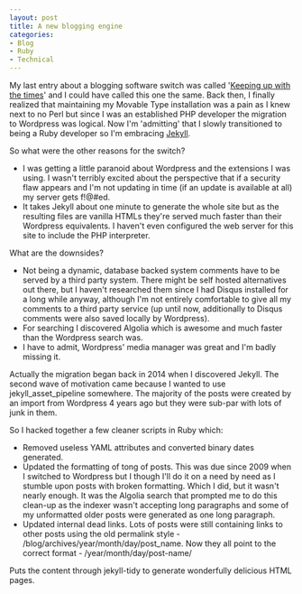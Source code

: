 ```yaml
---
layout: post
title: A new blogging engine
categories:
- Blog
- Ruby
- Technical
---
```

My last entry about a blogging software switch was called '[Keeping up with the times](http://www.rusiczki.net/2009/04/02/keeping-up-with-the-times/)' and I could have called this one the same. Back then, I finally realized that maintaining my Movable Type installation was a pain as I knew next to no Perl but since I was an established PHP developer the migration to Wordpress was logical. Now I'm 'admitting' that I slowly transitioned to being a Ruby developer so I'm embracing [Jekyll](https://jekyllrb.com/).

So what were the other reasons for the switch?

* I was getting a little paranoid about Wordpress and the extensions I was using. I wasn't terribly excited about the perspective that if a security flaw appears and I'm not updating in time (if an update is available at all) my server gets f!@#ed.
* It takes Jekyll about one minute to generate the whole site but as the resulting files are vanilla HTMLs they're served much faster than their Wordpress equivalents. I haven't even configured the web server for this site to include the PHP interpreter.

What are the downsides?

* Not being a dynamic, database backed system comments have to be served by a third party system. There might be self hosted alternatives out there, but I haven't researched them since I had Disqus installed for a long while anyway, although I'm not entirely comfortable to give all my comments to a third party service (up until now, additionally to Disqus comments were also saved locally by Wordpress).
* For searching I discovered Algolia which is awesome and much faster than the Wordpress search was.
* I have to admit, Wordpress' media manager was great and I'm badly missing it.

Actually the migration began back in 2014 when I discovered Jekyll. The second wave of motivation came because I wanted to use jekyll_asset_pipeline somewhere. The majority of the posts were created by an import from Wordpress 4 years ago but they were sub-par with lots of junk in them.

So I hacked together a few cleaner scripts in Ruby which:

* Removed useless YAML attributes and converted binary dates generated.
* Updated the formatting of tong of posts. This was due since 2009 when I switched to Wordpress but I though I'll do it on a need by need as I stumble upon posts with broken formatting. Which I did, but it wasn't nearly enough. It was the Algolia search that prompted me to do this clean-up as the indexer wasn't accepting long paragraphs and some of my unformatted older posts were generated as one long paragraph.
* Updated internal dead links. Lots of posts were still containing links to other posts using the old permalink style - /blog/archives/year/month/day/post_name. Now they all point to the correct format - /year/month/day/post-name/ 

Puts the content through jekyll-tidy to generate wonderfully delicious HTML pages.
